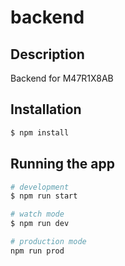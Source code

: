 # backend

## Description

Backend for M47R1X8AB

## Installation

```bash
$ npm install
```

## Running the app

```bash
# development
$ npm run start

# watch mode
$ npm run dev

# production mode
npm run prod
```
